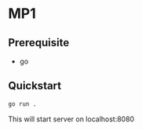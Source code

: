 # MP1
## Prerequisite
- go
## Quickstart

``` sh
go run .
```
This will start server on localhost:8080

